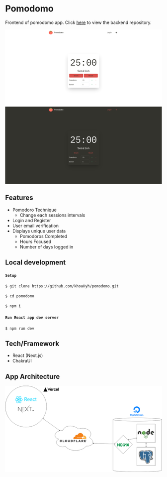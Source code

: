 # Pomodomo

Frontend of pomodomo app. Click [here](https://github.com/khoaHyh/pomodomo-api) to view the backend repository.

![demo](./public/images/app-screenshot.png)

## Features
* Pomodoro Technique
   * Change each sessions intervals
* Login and Register
* User email verification
* Displays unique user data
   * Pomodoros Completed
   * Hours Focused
   * Number of days logged in
       

## Local development   

#### `Setup`
```shell
$ git clone https://github.com/khoaHyh/pomodomo.git

$ cd pomodomo

$ npm i
```

#### `Run React app dev server`
```shell
$ npm run dev
```

## Tech/Framework 

  * React (Next.js)
  * ChakraUI

## App Architecture

![demo](./public/images/pomodomo-architecture.png)

